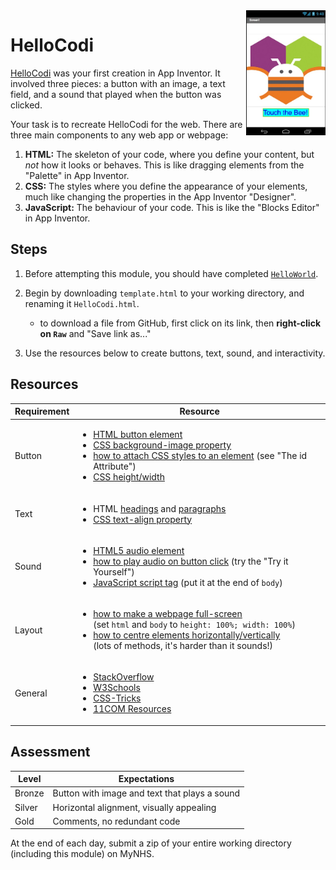 <img align="right" height="200px" src="HelloCodi.jpg">

# HelloCodi

[HelloCodi](http://appinventor.mit.edu/explore/ai2/hello-codi.html) was your first creation in App Inventor. It involved three pieces: a button with an image, a text field, and a sound that played when the button was clicked.

Your task is to recreate HelloCodi for the web. There are three main components to any web app or webpage:

1. **HTML:** The skeleton of your code, where you define your content, but *not* how it looks or behaves. This is like dragging elements from the "Palette" in App Inventor.
2. **CSS:** The styles where you define the appearance of your elements, much like changing the properties in the App Inventor "Designer".
3. **JavaScript:** The behaviour of your code. This is like the "Blocks Editor" in App Inventor.

## Steps

1. Before attempting this module, you should have completed [`HelloWorld`](../HelloWorld/).

2. Begin by downloading `template.html` to your working directory, and renaming it `HelloCodi.html`.

    - to download a file from GitHub, first click on its link, then **right-click on `Raw`** and "Save link as..."

3. Use the resources below to create buttons, text, sound, and interactivity.

## Resources

| Requirement | Resource |
|-------------|----------|
| Button      | <ul><li>[HTML button element](https://www.w3schools.com/tags/tag_button.asp)</li><li>[CSS background-image property](https://www.w3schools.com/cssref/pr_background-image.asp)</li><li>[how to attach CSS styles to an element](https://www.w3schools.com/html/html_css.asp) (see "The id Attribute")</li><li>[CSS height/width](https://www.w3schools.com/css/css_dimension.asp)</li></ul> |
| Text        | <ul><li>HTML [headings](https://www.w3schools.com/html/html_headings.asp) and [paragraphs](https://www.w3schools.com/html/html_paragraphs.asp)</li><li>[CSS text-align property](https://www.w3schools.com/cssref/pr_text_text-align.asp)</li></ul> |
| Sound       | <ul><li>[HTML5 audio element](https://www.w3schools.com/html/html5_audio.asp)</li><li>[how to play audio on button click](https://www.w3schools.com/jsref/met_audio_play.asp) (try the "Try it Yourself")</li><li>[JavaScript script tag](https://www.w3schools.com/js/js_whereto.asp) (put it at the end of `body`)</li></ul> |
| Layout      | <ul><li>[how to make a webpage full-screen](https://stackoverflow.com/a/8464208)<br />(set `html` and `body` to `height: 100%; width: 100%`)</li><li>[how to centre elements horizontally/vertically](https://css-tricks.com/centering-css-complete-guide/)<br />(lots of methods, it's harder than it sounds!)</li></ul>
| General     | <ul><li>[StackOverflow](https://stackoverflow.com/)</li><li>[W3Schools](https://www.w3schools.com/)</li><li>[CSS-Tricks](https://css-tricks.com/)</li><li>[11COM Resources](/resources/)</li></ul> |


## Assessment

| Level  | Expectations |
|--------|--------------|
| Bronze | Button with image and text that plays a sound |
| Silver | Horizontal alignment, visually appealing |
| Gold   | Comments, no redundant code |

At the end of each day, submit a zip of your entire working directory (including this module) on MyNHS.
